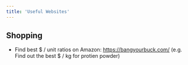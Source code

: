 ```yaml
---
title: 'Useful Websites'
---
```


## Shopping

- Find best $ / unit ratios on Amazon: https://bangyourbuck.com/ (e.g. Find out the best $ / kg for protien powder)
